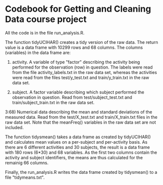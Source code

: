 Codebook for Getting and Cleaning Data course project
=====================================================

All the code is in the file run_analysis.R. 

The function tidyUCIHAR() creates a tidy version of the raw data. The
return value is a data frame with 10299 rows and 68 columns. The
columns (variables) in the data frame are:

1) activity. A variable of type "factor" describing the activity being
performed for the observation (row) in question. The labels were read
from the file activity_labels.txt in the raw data set, whereas the
activities were read from the files test/y_test.txt and
train/y_train.txt in the raw data set.

2) subject. A factor variable describing which subject performed the
observation in question. Read from test/subject_test.txt and
train/subject_train.txt in the raw data set.

3:68) Numerical data describing the mean and standard deviations of
the measured data. Read from the test/X_test.txt and train/X_train.txt
files in the raw data set. Note that the meanFreq() variables in the
raw data set are not included.

The function tidysmean() takes a data frame as created by tidyUCIHAR()
and calculates mean values on a per-subject and per-activity basis. As
there are 6 different activities and 30 subjects, the result is a data
frame with 180 rows (6*30) and 68 variables. As the first two columns
contain the activity and subject identifiers, the means are thus
calculated for the remainig 66 columns.

Finally, the run_analysis.R writes the data frame created by
tidysmean() to a file "tidymeans.txt".
